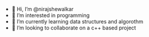 - 👋 Hi, I’m @nirajshewalkar
- 👀 I’m interested in programming
- 🌱 I’m currently learning data structures and algorothm
- 💞️ I’m looking to collaborate on a c++ based project

<!---
nirajshewalkar/nirajshewalkar is a ✨ special ✨ repository because its `README.md` (this file) appears on your GitHub profile.
You can click the Preview link to take a look at your changes.
--->
